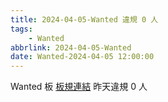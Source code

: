 ```yaml
---
title: 2024-04-05-Wanted 違規 0 人
tags:
    - Wanted
abbrlink: 2024-04-05-Wanted
date: Wanted-2024-04-05 12:00:00
---
```

Wanted 板 [板規連結](https://www.ptt.cc/bbs/Wanted/M.1608829773.A.D3B.html)
昨天違規 0 人
